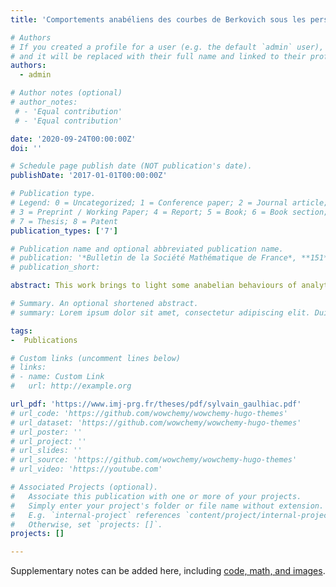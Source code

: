 ```yaml
---
title: 'Comportements anabéliens des courbes de Berkovich sous les perspectives tempérées'

# Authors
# If you created a profile for a user (e.g. the default `admin` user), write the username (folder name) here
# and it will be replaced with their full name and linked to their profile.
authors:
  - admin

# Author notes (optional)
# author_notes:
 # - 'Equal contribution'
 # - 'Equal contribution'

date: '2020-09-24T00:00:00Z'
doi: ''

# Schedule page publish date (NOT publication's date).
publishDate: '2017-01-01T00:00:00Z'

# Publication type.
# Legend: 0 = Uncategorized; 1 = Conference paper; 2 = Journal article;
# 3 = Preprint / Working Paper; 4 = Report; 5 = Book; 6 = Book section;
# 7 = Thesis; 8 = Patent
publication_types: ['7']

# Publication name and optional abbreviated publication name.
# publication: '*Bulletin de la Société Mathématique de France*, **151**, No.1, p.1-36'
# publication_short: 

abstract: This work brings to light some anabelian behaviours of analytic curves in the context of Berkovich geometry. We show that the knowledge of the tempered fundamental group of some curves called analytically anabelian determines their analytic skeletons as graphs. The famous Drinfeld half-plane is an example of such a curve. The tempered fundamental group of a Berkovich space, introduced by André, enabled Mochizuki to prove the first anabelian result in Berkovich geometry, dealing with analytifications of hyperbolic curves over Qp. To that end, Mochizuki develops the language of semi-graphs of anabelioids and temperoids. Our work consists in associating a semi-graph of anabelioids to a Berkovich curve equipped with a minimal triangulation and in adapting the results of Mochizuki in order to recover the analytic skeleton of the curve. The novelty of this anabelian result lies in the fact that the curves we are interested in are no longer supposed to be of algebraic nature. Finally, combining some results of resolution of non-singularities to some fine study of decomposition sets of p-torsors and associated harmonic cochains, we obtain some result of partial anabelianity of lenghts of annuli.

# Summary. An optional shortened abstract.
# summary: Lorem ipsum dolor sit amet, consectetur adipiscing elit. Duis posuere tellus ac convallis placerat. Proin tincidunt magna sed ex sollicitudin condimentum.

tags:
-  Publications

# Custom links (uncomment lines below)
# links:
# - name: Custom Link
#   url: http://example.org

url_pdf: 'https://www.imj-prg.fr/theses/pdf/sylvain_gaulhiac.pdf'
# url_code: 'https://github.com/wowchemy/wowchemy-hugo-themes'
# url_dataset: 'https://github.com/wowchemy/wowchemy-hugo-themes'
# url_poster: ''
# url_project: ''
# url_slides: ''
# url_source: 'https://github.com/wowchemy/wowchemy-hugo-themes'
# url_video: 'https://youtube.com'

# Associated Projects (optional).
#   Associate this publication with one or more of your projects.
#   Simply enter your project's folder or file name without extension.
#   E.g. `internal-project` references `content/project/internal-project/index.md`.
#   Otherwise, set `projects: []`.
projects: []

---
```


Supplementary notes can be added here, including [code, math, and images](https://wowchemy.com/docs/writing-markdown-latex/).
